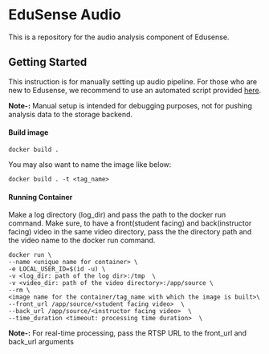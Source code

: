 EduSense Audio
================
This is a repository for the audio analysis component of Edusense.
## Getting Started
This instruction is for manually setting up audio pipeline. For those who are new to Edusense, we recommend to use an automated 
script provided [here](/scripts). 

<b>Note-:</b> Manual setup is intended for debugging purposes, not for pushing analysis data to the storage backend. 

#### Build image
```
docker build .
```

You may also want to name the image like below:
```
docker build . -t <tag_name>
```
#### Running Container
Make a log directory (log_dir) and pass the path to the docker run command. Make sure, to have a front(student facing) and back(instructor facing) video in the same video directory, pass the the directory path and the video name to the docker run command.
```
docker run \
--name <unique name for container> \
-e LOCAL_USER_ID=$(id -u) \
-v <log_dir: path of the log dir>:/tmp  \
-v <video_dir: path of the video directory>:/app/source \
--rm \
<image name for the container/tag_name with which the image is built>\
--front_url /app/source/<student facing video>  \
--back_url /app/source/<instructor facing video>  \
--time_duration <timeout: processing time duration>  \
```
<b>Note-:</b> For real-time processing, pass the RTSP URL to the front_url and back_url arguments 
